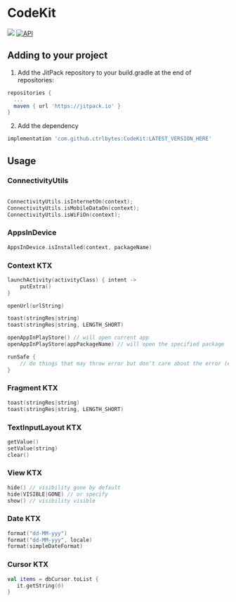 # CodeKit

[![](https://jitpack.io/v/ctrlbytes/CodeKit.svg)](https://jitpack.io/#ctrlbytes/CodeKit)
[![API](https://img.shields.io/badge/API-19%2B-orange.svg?style=flat)](https://android-arsenal.com/api?level=19)

## Adding to your project

1. Add the JitPack repository to your build.gradle at the end of repositories:

```groovy
repositories {
  ...
  maven { url 'https://jitpack.io' }
}
```

2. Add the dependency

```groovy
implementation 'com.github.ctrlbytes:CodeKit:LATEST_VERSION_HERE'
```

## Usage

### ConnectivityUtils

```kotlin

ConnectivityUtils.isInternetOn(context);
ConnectivityUtils.isMobileDataOn(context);
ConnectivityUtils.isWiFiOn(context);

```

### AppsInDevice

```kotlin
AppsInDevice.isInstalled(context, packageName)
```

### Context KTX

```kotlin
launchActivity(activityClass) { intent ->
    putExtra()
}

openUrl(urlString)

toast(stringRes|string)
toast(stringRes|string, LENGTH_SHORT)

openAppInPlayStore() // will open current app
openAppInPlayStore(appPackageName) // will open the specified package

runSafe {
    // do things that may throw error but don't care about the error (error will be printed to the console)ō
}
```
### Fragment KTX

```kotlin
toast(stringRes|string)
toast(stringRes|string, LENGTH_SHORT)
```

### TextInputLayout KTX
```kotlin
getValue()
setValue(string)
clear()
```

### View KTX
```kotlin
hide() // visibility gone by default
hide(VISIBLE|GONE) // or specify
show() // visibility visible
```

### Date KTX
```kotlin
format("dd-MM-yyy")
format("dd-MM-yyy", locale)
format(simpleDateFormat)
```

### Cursor KTX
```kotlin
val items = dbCursor.toList {
   it.getString(0)
}
```